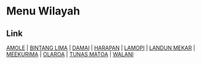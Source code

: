 # Menu Wilayah

## Link

[AMOLE](https://github.com/gigit-pemilu/pemilu-2024-94-papua-tengah/tree/main/pileg-dpr/hitung-suara/sub/94-papua-tengah/sub/04-mimika/sub/13-kwamki-narama/sub/2008-amole)
 | 
[BINTANG LIMA](https://github.com/gigit-pemilu/pemilu-2024-94-papua-tengah/tree/main/pileg-dpr/hitung-suara/sub/94-papua-tengah/sub/04-mimika/sub/13-kwamki-narama/sub/2005-bintang-lima)
 | 
[DAMAI](https://github.com/gigit-pemilu/pemilu-2024-94-papua-tengah/tree/main/pileg-dpr/hitung-suara/sub/94-papua-tengah/sub/04-mimika/sub/13-kwamki-narama/sub/2006-damai)
 | 
[HARAPAN](https://github.com/gigit-pemilu/pemilu-2024-94-papua-tengah/tree/main/pileg-dpr/hitung-suara/sub/94-papua-tengah/sub/04-mimika/sub/13-kwamki-narama/sub/1001-harapan)
 | 
[LAMOPI](https://github.com/gigit-pemilu/pemilu-2024-94-papua-tengah/tree/main/pileg-dpr/hitung-suara/sub/94-papua-tengah/sub/04-mimika/sub/13-kwamki-narama/sub/2009-lamopi)
 | 
[LANDUN MEKAR](https://github.com/gigit-pemilu/pemilu-2024-94-papua-tengah/tree/main/pileg-dpr/hitung-suara/sub/94-papua-tengah/sub/04-mimika/sub/13-kwamki-narama/sub/2003-landun-mekar)
 | 
[MEEKURIMA](https://github.com/gigit-pemilu/pemilu-2024-94-papua-tengah/tree/main/pileg-dpr/hitung-suara/sub/94-papua-tengah/sub/04-mimika/sub/13-kwamki-narama/sub/2002-meekurima)
 | 
[OLAROA](https://github.com/gigit-pemilu/pemilu-2024-94-papua-tengah/tree/main/pileg-dpr/hitung-suara/sub/94-papua-tengah/sub/04-mimika/sub/13-kwamki-narama/sub/2004-olaroa)
 | 
[TUNAS MATOA](https://github.com/gigit-pemilu/pemilu-2024-94-papua-tengah/tree/main/pileg-dpr/hitung-suara/sub/94-papua-tengah/sub/04-mimika/sub/13-kwamki-narama/sub/2010-tunas-matoa)
 | 
[WALANI](https://github.com/gigit-pemilu/pemilu-2024-94-papua-tengah/tree/main/pileg-dpr/hitung-suara/sub/94-papua-tengah/sub/04-mimika/sub/13-kwamki-narama/sub/2007-walani)

